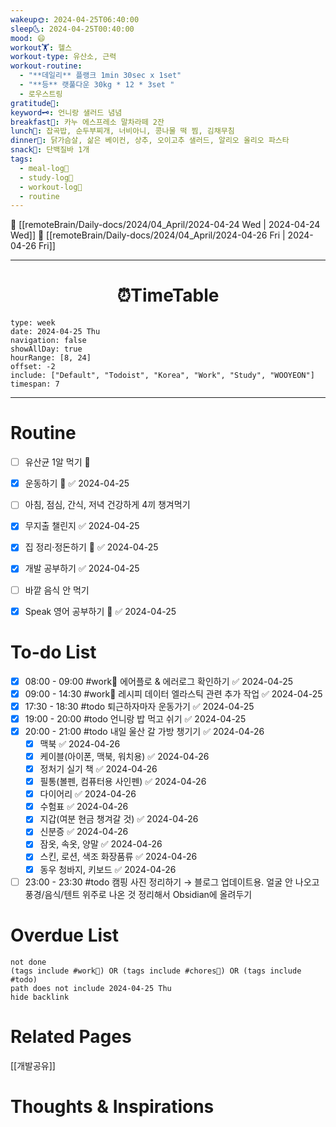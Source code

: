 ```yaml
---
wakeup🌞: 2024-04-25T06:40:00
sleep🌜: 2024-04-25T00:40:00
mood: 😄
workout🏋️: 헬스
workout-type: 유산소, 근력
workout-routine:
  - "**데일리** 플랭크 1min 30sec x 1set"
  - "**등** 랫풀다운 30kg * 12 * 3set "
  - 로우스트링
gratitude🙏: 
keyword🗝️: 언니랑 샐러드 념념
breakfast🍳: 카누 에스프레소 말차라떼 2잔
lunch🍚: 잡곡밥, 순두부찌개, 너비아니, 콩나물 떡 찜, 김채무침
dinner🥗: 닭가슴살, 삶은 베이컨, 상추, 오이고추 샐러드, 알리오 올리오 파스타
snack🍬: 단백질바 1개
tags:
  - meal-log📝
  - study-log📓
  - workout-log💪
  - routine
---
```


🔺 [[remoteBrain/Daily-docs/2024/04_April/2024-04-24 Wed | 2024-04-24 Wed]]
🔻 [[remoteBrain/Daily-docs/2024/04_April/2024-04-26 Fri | 2024-04-26 Fri]]
___
<h1> <center>⏰TimeTable </center> </h1>

```gEvent
type: week
date: 2024-04-25 Thu
navigation: false
showAllDay: true
hourRange: [8, 24]
offset: -2
include: ["Default", "Todoist", "Korea", "Work", "Study", "WOOYEON"]
timespan: 7
```

--- 


# Routine 

- [ ] 유산균 1알 먹기 🔼 
- [x] 운동하기 🔼 ✅ 2024-04-25
- [ ] 아침, 점심, 간식, 저녁 건강하게 4끼 챙겨먹기
- [x] 무지출 챌린지 ✅ 2024-04-25
- [x] 집 정리·정돈하기 🔼 ✅ 2024-04-25
- [x] 개발 공부하기 ✅ 2024-04-25
- [ ] 바깥 음식 안 먹기 
- [x] Speak 영어 공부하기 🔼 ✅ 2024-04-25


# To-do List

- [x] 08:00 - 09:00 #work💼 에어플로 & 에러로그 확인하기 ✅ 2024-04-25
- [x] 09:00 - 14:30 #work💼 레시피 데이터 엘라스틱 관련 추가 작업 ✅ 2024-04-25
- [x] 17:30 - 18:30 #todo 퇴근하자마자 운동가기 ✅ 2024-04-25
- [x] 19:00 - 20:00 #todo 언니랑 밥 먹고 쉬기 ✅ 2024-04-25
- [x] 20:00 - 21:00 #todo 내일 울산 갈 가방 챙기기 ✅ 2024-04-26
	- [x] 맥북 ✅ 2024-04-26
	- [x] 케이블(아이폰, 맥북, 워치용) ✅ 2024-04-26
	- [x] 정처기 실기 책 ✅ 2024-04-26
	- [x] 필통(볼펜, 컴퓨터용 사인펜) ✅ 2024-04-26
	- [x] 다이어리 ✅ 2024-04-26
	- [x] 수험표 ✅ 2024-04-26
	- [x] 지갑(여분 현금 챙겨갈 것) ✅ 2024-04-26
	- [x] 신분증 ✅ 2024-04-26
	- [x] 잠옷, 속옷, 양말 ✅ 2024-04-26
	- [x] 스킨, 로션, 색조 화장품류 ✅ 2024-04-26
	- [x] 동우 청바지, 키보드 ✅ 2024-04-26
- [ ] 23:00 - 23:30 #todo 캠핑 사진 정리하기 
	→ 블로그 업데이트용. 얼굴 안 나오고 풍경/음식/텐트 위주로 나온 것 정리해서 Obsidian에 올려두기

# Overdue List
```tasks
not done
(tags include #work💼) OR (tags include #chores🧺) OR (tags include #todo)
path does not include 2024-04-25 Thu
hide backlink
```

# Related Pages

[[개발공유]]

# Thoughts & Inspirations

